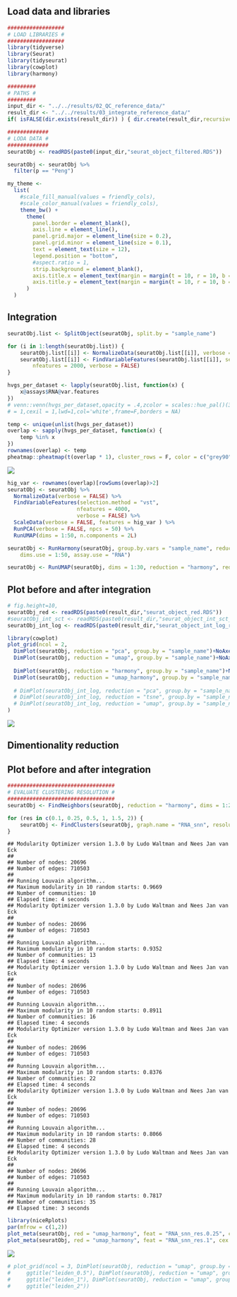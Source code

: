 ## Load data and libraries

``` r
##################
# LOAD LIBRARIES #
##################
library(tidyverse)
library(Seurat)
library(tidyseurat)
library(cowplot)
library(harmony)

#########
# PATHS #
#########
input_dir <- "../../results/02_QC_reference_data/"
result_dir <- "../../results/03_integrate_reference_data/"
if( isFALSE(dir.exists(result_dir)) ) { dir.create(result_dir,recursive = TRUE) }

#############
# LODA DATA #
#############
seuratObj <- readRDS(paste0(input_dir,"seurat_object_filtered.RDS"))

seuratObj <- seuratObj %>%
  filter(p == "Peng")
```

``` r
my_theme <-
  list(
    #scale_fill_manual(values = friendly_cols),
    #scale_color_manual(values = friendly_cols),
    theme_bw() +
      theme(
        panel.border = element_blank(),
        axis.line = element_line(),
        panel.grid.major = element_line(size = 0.2),
        panel.grid.minor = element_line(size = 0.1),
        text = element_text(size = 12),
        legend.position = "bottom",
        #aspect.ratio = 1,
        strip.background = element_blank(),
        axis.title.x = element_text(margin = margin(t = 10, r = 10, b = 10, l = 10)),
        axis.title.y = element_text(margin = margin(t = 10, r = 10, b = 10, l = 10))
      )
  )
```

## Integration

``` r
seuratObj.list <- SplitObject(seuratObj, split.by = "sample_name")

for (i in 1:length(seuratObj.list)) {
    seuratObj.list[[i]] <- NormalizeData(seuratObj.list[[i]], verbose = FALSE)
    seuratObj.list[[i]] <- FindVariableFeatures(seuratObj.list[[i]], selection.method = "vst",
        nfeatures = 2000, verbose = FALSE)
}

hvgs_per_dataset <- lapply(seuratObj.list, function(x) {
    x@assays$RNA@var.features
})
# venn::venn(hvgs_per_dataset,opacity = .4,zcolor = scales::hue_pal()(3),cexsn
# = 1,cexil = 1,lwd=1,col='white',frame=F,borders = NA)

temp <- unique(unlist(hvgs_per_dataset))
overlap <- sapply(hvgs_per_dataset, function(x) {
    temp %in% x
})
rownames(overlap) <- temp
pheatmap::pheatmap(t(overlap * 1), cluster_rows = F, color = c("grey90", "grey20"))
```

<img src="./Figures/unnamed-chunk-2-1.png" style="display: block; margin: auto;" />

``` r
hig_var <- rownames(overlap)[rowSums(overlap)>2]
seuratObj <- seuratObj %>%
  NormalizeData(verbose = FALSE) %>%
  FindVariableFeatures(selection.method = "vst",
                      nfeatures = 4000,
                      verbose = FALSE) %>%
  ScaleData(verbose = FALSE, features = hig_var ) %>%
  RunPCA(verbose = FALSE, npcs = 50) %>%
  RunUMAP(dims = 1:50, n.components = 2L) 

seuratObj <- RunHarmony(seuratObj, group.by.vars = "sample_name", reduction = "pca",
    dims.use = 1:50, assay.use = "RNA")

seuratObj <- RunUMAP(seuratObj, dims = 1:30, reduction = "harmony", reduction.name = "umap_harmony")
```

## Plot before and after integration

``` r
# fig.height=10,
seuratObj_red <- readRDS(paste0(result_dir,"seurat_object_red.RDS"))
#seuratObj_int_sct <- readRDS(paste0(result_dir,"seurat_object_int_sct_red.RDS"))
seuratObj_int_log <- readRDS(paste0(result_dir,"seurat_object_int_log_red.RDS"))

library(cowplot)
plot_grid(ncol = 2,
  DimPlot(seuratObj, reduction = "pca", group.by = "sample_name")+NoAxes()+ggtitle("PCA raw_data"),
  DimPlot(seuratObj, reduction = "umap", group.by = "sample_name")+NoAxes()+ggtitle("UMAP raw_data"),
  
  DimPlot(seuratObj, reduction = "harmony", group.by = "sample_name")+NoAxes()+ggtitle("harmony integrated"),
  DimPlot(seuratObj, reduction = "umap_harmony", group.by = "sample_name")+NoAxes()+ggtitle("UMAP harmony integrated")
  
  # DimPlot(seuratObj_int_log, reduction = "pca", group.by = "sample_name")+NoAxes()+ggtitle("PCA integrated"),
  # DimPlot(seuratObj_int_log, reduction = "tsne", group.by = "sample_name")+NoAxes()+ggtitle("tSNE integrated"),
  # DimPlot(seuratObj_int_log, reduction = "umap", group.by = "sample_name")+NoAxes()+ggtitle("UMAP integrated")
)
```

<img src="./Figures/Plot_dimreduction-1.png" style="display: block; margin: auto;" />

## Dimentionality reduction

## Plot before and after integration

``` r
##################################
# EVALUATE CLUSTERING RESOLUTION #
##################################
seuratObj <- FindNeighbors(seuratObj, reduction = "harmony", dims = 1:20, k.param = 20, prune.SNN = 1/15) 

for (res in c(0.1, 0.25, 0.5, 1, 1.5, 2)) {
    seuratObj <- FindClusters(seuratObj, graph.name = "RNA_snn", resolution = res, algorithm = 1)
}
```

    ## Modularity Optimizer version 1.3.0 by Ludo Waltman and Nees Jan van Eck
    ## 
    ## Number of nodes: 20696
    ## Number of edges: 710503
    ## 
    ## Running Louvain algorithm...
    ## Maximum modularity in 10 random starts: 0.9669
    ## Number of communities: 10
    ## Elapsed time: 4 seconds
    ## Modularity Optimizer version 1.3.0 by Ludo Waltman and Nees Jan van Eck
    ## 
    ## Number of nodes: 20696
    ## Number of edges: 710503
    ## 
    ## Running Louvain algorithm...
    ## Maximum modularity in 10 random starts: 0.9352
    ## Number of communities: 13
    ## Elapsed time: 4 seconds
    ## Modularity Optimizer version 1.3.0 by Ludo Waltman and Nees Jan van Eck
    ## 
    ## Number of nodes: 20696
    ## Number of edges: 710503
    ## 
    ## Running Louvain algorithm...
    ## Maximum modularity in 10 random starts: 0.8911
    ## Number of communities: 16
    ## Elapsed time: 4 seconds
    ## Modularity Optimizer version 1.3.0 by Ludo Waltman and Nees Jan van Eck
    ## 
    ## Number of nodes: 20696
    ## Number of edges: 710503
    ## 
    ## Running Louvain algorithm...
    ## Maximum modularity in 10 random starts: 0.8376
    ## Number of communities: 22
    ## Elapsed time: 4 seconds
    ## Modularity Optimizer version 1.3.0 by Ludo Waltman and Nees Jan van Eck
    ## 
    ## Number of nodes: 20696
    ## Number of edges: 710503
    ## 
    ## Running Louvain algorithm...
    ## Maximum modularity in 10 random starts: 0.8066
    ## Number of communities: 28
    ## Elapsed time: 4 seconds
    ## Modularity Optimizer version 1.3.0 by Ludo Waltman and Nees Jan van Eck
    ## 
    ## Number of nodes: 20696
    ## Number of edges: 710503
    ## 
    ## Running Louvain algorithm...
    ## Maximum modularity in 10 random starts: 0.7817
    ## Number of communities: 35
    ## Elapsed time: 3 seconds

``` r
library(niceRplots)
par(mfrow = c(1,2))
plot_meta(seuratObj, red = "umap_harmony", feat = "RNA_snn_res.0.25", cex = 0.5)
plot_meta(seuratObj, red = "umap_harmony", feat = "RNA_snn_res.1", cex = 0.5, label = T)
```

<img src="./Figures/Clustering_resolution-1.png" style="display: block; margin: auto;" />

``` r
# plot_grid(ncol = 3, DimPlot(seuratObj, reduction = "umap", group.by = "RNA_snn_res.0.5") +
#     ggtitle("leiden_0.5"), DimPlot(seuratObj, reduction = "umap", group.by = "RNA_snn_res.1") +
#     ggtitle("leiden_1"), DimPlot(seuratObj, reduction = "umap", group.by = "RNA_snn_res.2") +
#     ggtitle("leiden_2"))
```
